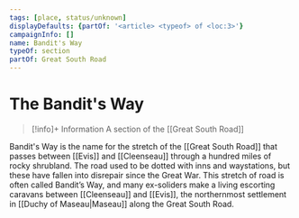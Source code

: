 ```yaml
---
tags: [place, status/unknown]
displayDefaults: {partOf: '<article> <typeof> of <loc:3>'}
campaignInfo: []
name: Bandit's Way
typeOf: section
partOf: Great South Road
---
```

# The Bandit's Way
>[!info]+ Information
> A section of the [[Great South Road]]

Bandit's Way is the name for the stretch of the [[Great South Road]] that passes between [[Evis]] and [[Cleenseau]] through a hundred miles of rocky shrubland. The road used to be dotted with inns and waystations, but these have fallen into disrepair since the Great War. This stretch of road is often called Bandit’s Way, and many ex-soliders make a living escorting caravans between [[Cleenseau]] and [[Evis]], the northernmost settlement in [[Duchy of Maseau|Maseau]] along the Great South Road.




